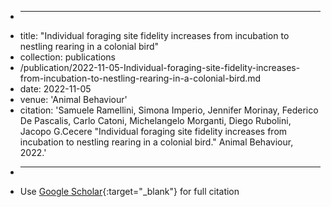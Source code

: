 + ---
+ title: "Individual foraging site fidelity increases from incubation to nestling rearing in a colonial bird"
+ collection: publications
+ /publication/2022-11-05-Individual-foraging-site-fidelity-increases-from-incubation-to-nestling-rearing-in-a-colonial-bird.md
+ date: 2022-11-05
+ venue: 'Animal Behaviour'
+ citation: 'Samuele Ramellini, Simona Imperio, Jennifer Morinay, Federico De Pascalis, Carlo Catoni, Michelangelo Morganti, Diego Rubolini, Jacopo G.Cecere &quot;Individual foraging site fidelity increases from incubation to nestling rearing in a colonial bird.&quot; Animal Behaviour, 2022.'
+ ---
+ Use [Google Scholar](https://scholar.google.it/scholar?hl=en&as_sdt=0%2C5&q=Individual+foraging+site+fidelity+increases+from+incubation+to+nestling+rearing+in+a+colonial+bird&btnG=){:target="_blank"} for full citation
